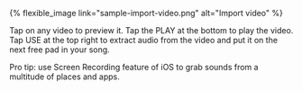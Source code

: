 ---
---

{% flexible_image link="sample-import-video.png" alt="Import video" %}

Tap on any video to preview it. Tap the PLAY at the bottom to play the video. Tap USE at the top right to extract audio from the video and put it on the next free pad in your song.

Pro tip: use Screen Recording feature of iOS to grab sounds from a multitude of places and apps.
